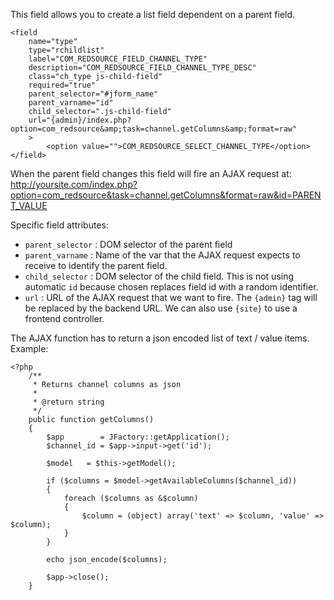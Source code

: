 This field allows you to create a list field dependent on a parent field.

```
<field
	name="type"
	type="rchildlist"
	label="COM_REDSOURCE_FIELD_CHANNEL_TYPE"
	description="COM_REDSOURCE_FIELD_CHANNEL_TYPE_DESC"
	class="ch_type js-child-field"
	required="true"
	parent_selector="#jform_name"
	parent_varname="id"
	child_selector=".js-child-field"
	url="{admin}/index.php?option=com_redsource&amp;task=channel.getColumns&amp;format=raw"
	>
		<option value="">COM_REDSOURCE_SELECT_CHANNEL_TYPE</option>
</field>
```

When the parent field changes this field will fire an AJAX request at:  
http://yoursite.com/index.php?option=com_redsource&task=channel.getColumns&format=raw&id=PARENT_VALUE

Specific field attributes:
* `parent_selector` : DOM selector of the parent field
* `parent_varname` : Name of the var that the AJAX request expects to receive to identify the parent field.
* `child_selector` : DOM selector of the child field. This is not using automatic `id` because chosen replaces field id with a random identifier.
* `url` : URL of the AJAX request that we want to fire. The `{admin}` tag will be replaced by the backend URL. We can also use `{site}` to use a frontend controller.

The AJAX function has to return a json encoded list of text / value items. Example:

```
<?php
	/**
	 * Returns channel columns as json
	 *
	 * @return string
	 */
	public function getColumns()
	{
		$app        = JFactory::getApplication();
		$channel_id = $app->input->get('id');

		$model   = $this->getModel();

		if ($columns = $model->getAvailableColumns($channel_id))
		{
			foreach ($columns as &$column)
			{
				$column = (object) array('text' => $column, 'value' => $column);
			}
		}

		echo json_encode($columns);

		$app->close();
	}
```